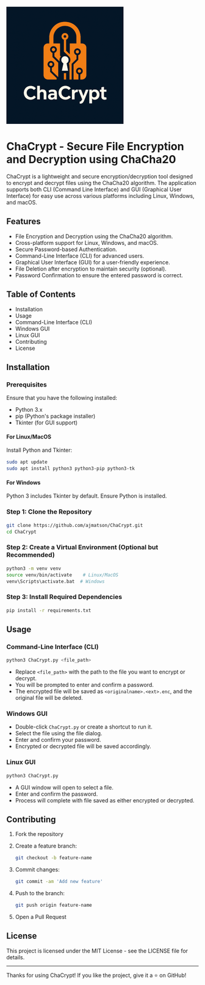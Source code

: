 ![Logo](https://github.com/ajmatson/ChaCrypt/blob/master/images/logo2.png)

# ChaCrypt - Secure File Encryption and Decryption using ChaCha20

ChaCrypt is a lightweight and secure encryption/decryption tool designed to encrypt and decrypt files using the ChaCha20 algorithm. The application supports both CLI (Command Line Interface) and GUI (Graphical User Interface) for easy use across various platforms including Linux, Windows, and macOS.

## Features

- File Encryption and Decryption using the ChaCha20 algorithm.
- Cross-platform support for Linux, Windows, and macOS.
- Secure Password-based Authentication.
- Command-Line Interface (CLI) for advanced users.
- Graphical User Interface (GUI) for a user-friendly experience.
- File Deletion after encryption to maintain security (optional).
- Password Confirmation to ensure the entered password is correct.

## Table of Contents

- Installation
- Usage
- Command-Line Interface (CLI)
- Windows GUI
- Linux GUI
- Contributing
- License

## Installation

### Prerequisites

Ensure that you have the following installed:

- Python 3.x
- pip (Python's package installer)
- Tkinter (for GUI support)

#### For Linux/MacOS

Install Python and Tkinter:

```bash
sudo apt update
sudo apt install python3 python3-pip python3-tk
```

#### For Windows

Python 3 includes Tkinter by default. Ensure Python is installed.

### Step 1: Clone the Repository

```bash
git clone https://github.com/ajmatson/ChaCrypt.git
cd ChaCrypt
```

### Step 2: Create a Virtual Environment (Optional but Recommended)

```bash
python3 -m venv venv
source venv/bin/activate    # Linux/MacOS
venv\Scripts\activate.bat  # Windows
```

### Step 3: Install Required Dependencies

```bash
pip install -r requirements.txt
```

## Usage

### Command-Line Interface (CLI)

```bash
python3 ChaCrypt.py <file_path>
```

- Replace `<file_path>` with the path to the file you want to encrypt or decrypt.
- You will be prompted to enter and confirm a password.
- The encrypted file will be saved as `<originalname>.<ext>.enc`, and the original file will be deleted.

### Windows GUI

- Double-click `ChaCrypt.py` or create a shortcut to run it.
- Select the file using the file dialog.
- Enter and confirm your password.
- Encrypted or decrypted file will be saved accordingly.

### Linux GUI

```bash
python3 ChaCrypt.py
```

- A GUI window will open to select a file.
- Enter and confirm the password.
- Process will complete with file saved as either encrypted or decrypted.

## Contributing

1. Fork the repository

2. Create a feature branch:

   ```bash
   git checkout -b feature-name
   ```

3. Commit changes:

   ```bash
   git commit -am 'Add new feature'
   ```

4. Push to the branch:

   ```bash
   git push origin feature-name
   ```

5. Open a Pull Request

## License

This project is licensed under the MIT License - see the LICENSE file for details.

---

Thanks for using ChaCrypt! If you like the project, give it a ⭐ on GitHub!
